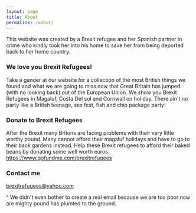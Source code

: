 ```yaml
---
layout: page
title: About
permalink: /about/
---
```


This website was created by a Brexit refugee and her Spanish partner in crime who kindly took her into his home to save her from being deported back to her home country.

### We love you Brexit Refugees!

Take a gander at our website for a collection of the most British things we found and what we are going to miss now that Great Britain has jumped (with no looking back) out of the European Union. We show you Brexit Refugees in Magaluf, Costa Del sol and Cornwall on holiday. There ain't no party like a British teenage, sex fest, fish and chip package party! 

### Donate to Brexit Refugees
After the Brexit many Britons are facing problems with their very little worthy pound. Many cannot afford their magaluf holidays and have to go to their back gardens instead. 
Help these Brexit refugees to afford their baked beans by donating some well worth euros. https://www.gofundme.com/brexitrefugees

### Contact me

[brexitrefugees@yahoo.com](mailto:email@domain.com)

^ We didn't even bother to create a real email because we are too poor now are mighty pound has plumted to the ground.

